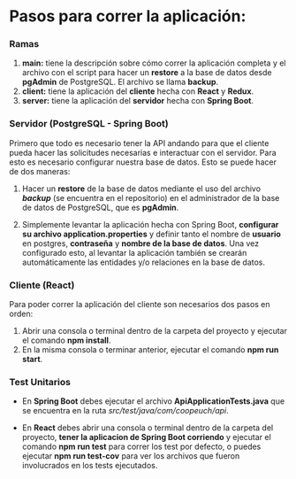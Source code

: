 # **Pasos para correr la aplicación:**

### Ramas
1. **main:** tiene la descripción sobre cómo correr la aplicación completa y el archivo con el script para hacer un **restore** a la base de datos desde **pgAdmin** de PostgreSQL. El archivo se llama **backup**.
2. **client:** tiene la aplicación del **cliente** hecha con **React** y **Redux**.
3. **server:** tiene la aplicación del **servidor** hecha con **Spring Boot**.

### Servidor (PostgreSQL - Spring Boot)

Primero que todo es necesario tener la API andando para que el cliente pueda hacer las solicitudes necesarias e interactuar con el servidor. Para esto es necesario configurar nuestra base de datos. Esto se puede hacer de dos maneras:

1. Hacer un **restore** de la base de datos mediante el uso del archivo ***backup***  (se encuentra en el repositorio) en el administrador de la base de datos de PostgreSQL, que es **pgAdmin**.

2. Simplemente levantar la aplicación hecha con Spring Boot, **configurar su archivo application.properties** y definir tanto el nombre de **usuario** en postgres, **contraseña** y **nombre de la base de datos**. Una vez configurado esto, al levantar la aplicación también se crearán automáticamente las entidades y/o relaciones en la base de datos.

### Cliente (React)

Para poder correr la aplicación del cliente son necesarios dos pasos en orden:
1. Abrir una consola o terminal dentro de la carpeta del proyecto y ejecutar el comando **npm install**.
2. En la misma consola o terminar anterior, ejecutar el comando **npm run start**.

### Test Unitarios

- En **Spring Boot** debes ejecutar el archivo **ApiApplicationTests.java** que se encuentra en la ruta *src/test/java/com/coopeuch/api*.

- En **React** debes abrir una consola o terminal dentro de la carpeta del proyecto, **tener la aplicacion de Spring Boot corriendo** y ejecutar el comando **npm run test** para correr los test por defecto, o puedes ejecutar **npm run test-cov** para ver los archivos que fueron involucrados en los tests ejecutados.
